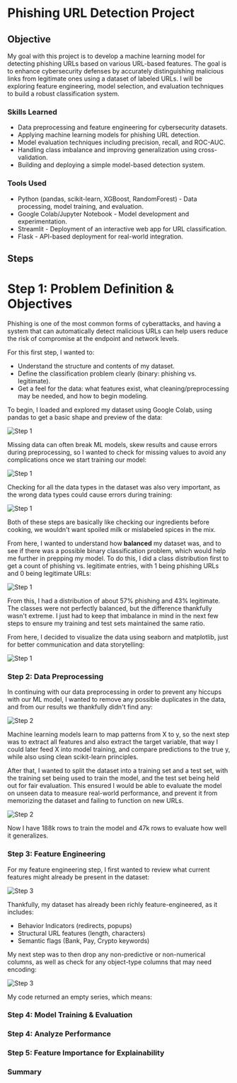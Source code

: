 # Phishing URL Detection Project 

## Objective
My goal with this project is to develop a machine learning model for detecting phishing URLs based on various URL-based features. The goal is to enhance cybersecurity defenses by accurately distinguishing malicious links from legitimate ones using a dataset of labeled URLs. I will be exploring feature engineering, model selection, and evaluation techniques to build a robust classification system.


### Skills Learned

- Data preprocessing and feature engineering for cybersecurity datasets.
- Applying machine learning models for phishing URL detection.
- Model evaluation techniques including precision, recall, and ROC-AUC.
- Handling class imbalance and improving generalization using cross-validation.
- Building and deploying a simple model-based detection system.

### Tools Used

- Python (pandas, scikit-learn, XGBoost, RandomForest) - Data processing, model training, and evaluation.
- Google Colab/Jupyter Notebook - Model development and experimentation.
- Streamlit - Deployment of an interactive web app for URL classification.
- Flask - API-based deployment for real-world integration.

## Steps

# Step 1: Problem Definition & Objectives 
Phishing is one of the most common forms of cyberattacks, and having a system that can automatically detect malicious URLs can help users reduce the risk of compromise at the endpoint and network levels.

For this first step, I wanted to:

- Understand the structure and contents of my dataset.
- Define the classification problem clearly (binary: phishing vs. legitimate).
- Get a feel for the data: what features exist, what cleaning/preprocessing may be needed, and how to begin modeling.

To begin, I loaded and explored my dataset using Google Colab, using pandas to get a basic shape and preview of the data:

![Step 1](https://i.imgur.com/NnSWAnh.png)

Missing data can often break ML models, skew results and cause errors during preprocessing, so I wanted to check for missing values to avoid any complications once we start training our model:

![Step 1](https://i.imgur.com/vN0e2T8.png)

Checking for all the data types in the dataset was also very important, as the wrong data types could cause errors during training:

![Step 1](https://i.imgur.com/vj76HzG.png)

Both of these steps are basically like checking our ingredients before cooking, we wouldn't want spoiled milk or mislabeled spices in the mix.

From here, I wanted to understand how **balanced** my dataset was, and to see if there was a possible binary classification problem, which would help me further in prepping my model. To do this, I did a class distribution first to get a count of phishing vs. legitimate entries, with 1 being phishing URLs and 0 being legitimate URLs:

![Step 1](https://i.imgur.com/0DDC4Sm.png)

From this, I had a distribution of about 57% phishing and 43% legitimate. The classes were not perfectly balanced, but the difference thankfully wasn't extreme. I just had to keep that imbalance in mind in the next few steps to ensure my training and test sets maintained the same ratio.

From here, I decided to visualize the data using seaborn and matplotlib, just for better communication and data storytelling:

![Step 1](https://i.imgur.com/qUbQlka.png)

### Step 2: Data Preprocessing
In continuing with our data preprocessing in order to prevent any hiccups with our ML model, I wanted to remove any possible duplicates in the data, and from our results we thankfully didn't find any:

![Step 2](https://i.imgur.com/pG7Imhk.png)

Machine learning models learn to map patterns from X to y, so the next step was to extract all features and also extract the target variable, that way I could later feed X into model training, and compare predictions to the true y, while also using clean scikit-learn principles.

After that, I wanted to split the dataset into a training set and a test set, with the training set being used to train the model, and the test set being held out for fair evaluation. This ensured I would be able to evaluate the model on unseen data to measure real-world performance, and prevent it from memorizing the dataset and failing to function on new URLs.

![Step 2](https://i.imgur.com/DivjeOP.png)

Now I have 188k rows to train the model and 47k rows to evaluate how well it generalizes.

### Step 3: Feature Engineering 
For my feature engineering step, I first wanted to review what current features might already be present in the dataset:

![Step 3](https://i.imgur.com/xM5Crca.png)

Thankfully, my dataset has already been richly feature-engineered, as it includes:
- Behavior Indicators (redirects, popups)
- Structural URL features (length, characters)
- Semantic flags (Bank, Pay, Crypto keywords)

My next step was to then drop any non-predictive or non-numerical columns, as well as check for any object-type columns that may need encoding:

![Step 3](https://i.imgur.com/SvqLVPf.png)

My code returned an empty series, which means:



### Step 4: Model Training & Evaluation 

### Step 4: Analyze Performance

### Step 5: Feature Importance for Explainability

### Summary 

